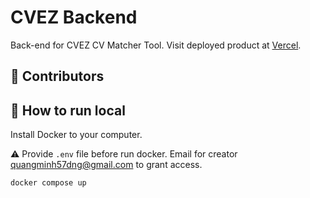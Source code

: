 # CVEZ Backend

Back-end for CVEZ CV Matcher Tool. Visit deployed product at [Vercel]().

## 🤗 Contributors

## 🚀 How to run local

Install Docker to your computer.

⚠️ Provide `.env` file before run docker. Email for creator quangminh57dng@gmail.com to grant access.

```bash
docker compose up
```
